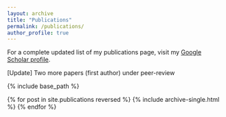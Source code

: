 ```yaml
---
layout: archive
title: "Publications"
permalink: /publications/
author_profile: true
---
```


For a complete updated list of my publications page, visit my [Google Scholar profile](https://scholar.google.com/citations?user=JkRlsiQAAAAJ&hl=el&oi=ao). 

[Update] Two more papers (first author) under peer-review

{% include base_path %}

{% for post in site.publications reversed %}
  {% include archive-single.html %}
{% endfor %}
